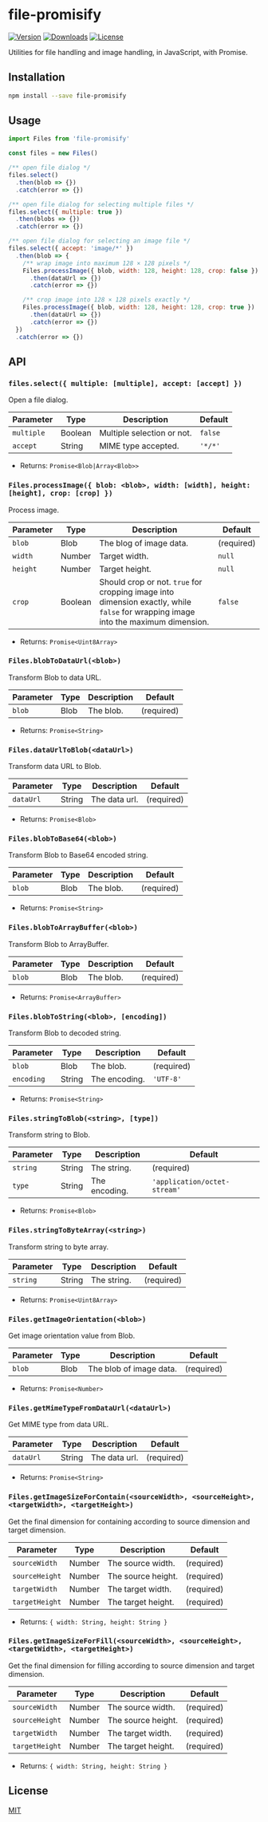 # file-promisify

[![Version](https://img.shields.io/npm/v/file-promisify.svg)](https://www.npmjs.com/package/file-promisify)
[![Downloads](https://img.shields.io/npm/dm/file-promisify.svg)](https://npmcharts.com/compare/file-promisify?minimal=true)
[![License](https://img.shields.io/npm/l/file-promisify.svg)](https://www.npmjs.com/package/file-promisify)

Utilities for file handling and image handling, in JavaScript, with Promise.

## Installation

```sh
npm install --save file-promisify
```

## Usage

```js
import Files from 'file-promisify'

const files = new Files()

/** open file dialog */
files.select()
  .then(blob => {})
  .catch(error => {})

/** open file dialog for selecting multiple files */
files.select({ multiple: true })
  .then(blobs => {})
  .catch(error => {})

/** open file dialog for selecting an image file */
files.select({ accept: 'image/*' })
  .then(blob => {
    /** wrap image into maximum 128 × 128 pixels */
    Files.processImage({ blob, width: 128, height: 128, crop: false })
      .then(dataUrl => {})
      .catch(error => {})

    /** crop image into 128 × 128 pixels exactly */
    Files.processImage({ blob, width: 128, height: 128, crop: true })
      .then(dataUrl => {})
      .catch(error => {})
  })
  .catch(error => {})
```

## API

### `files.select({ multiple: [multiple], accept: [accept] })`

Open a file dialog.

| Parameter | Type | Description | Default |
| --- | --- | --- | --- |
| `multiple` | Boolean | Multiple selection or not. | `false` |
| `accept` | String | MIME type accepted. | `'*/*'` |

- Returns: `Promise<Blob|Array<Blob>>`

### `Files.processImage({ blob: <blob>, width: [width], height: [height], crop: [crop] })`

Process image.

| Parameter | Type | Description | Default |
| --- | --- | --- | --- |
| `blob` | Blob | The blog of image data. | (required) |
| `width` | Number | Target width. | `null` |
| `height` | Number | Target height. | `null` |
| `crop` | Boolean | Should crop or not. `true` for cropping image into dimension exactly, while `false` for wrapping image into the maximum dimension. | `false` |

- Returns: `Promise<Uint8Array>`

### `Files.blobToDataUrl(<blob>)`

Transform Blob to data URL.

| Parameter | Type | Description | Default |
| --- | --- | --- | --- |
| `blob` | Blob | The blob. | (required) |

- Returns: `Promise<String>`

### `Files.dataUrlToBlob(<dataUrl>)`

Transform data URL to Blob.

| Parameter | Type | Description | Default |
| --- | --- | --- | --- |
| `dataUrl` | String | The data url. | (required) |

- Returns: `Promise<Blob>`

### `Files.blobToBase64(<blob>)`

Transform Blob to Base64 encoded string.

| Parameter | Type | Description | Default |
| --- | --- | --- | --- |
| `blob` | Blob | The blob. | (required) |

- Returns: `Promise<String>`

### `Files.blobToArrayBuffer(<blob>)`

Transform Blob to ArrayBuffer.

| Parameter | Type | Description | Default |
| --- | --- | --- | --- |
| `blob` | Blob | The blob. | (required) |

- Returns: `Promise<ArrayBuffer>`

### `Files.blobToString(<blob>, [encoding])`

Transform Blob to decoded string.

| Parameter | Type | Description | Default |
| --- | --- | --- | --- |
| `blob` | Blob | The blob. | (required) |
| `encoding` | String | The encoding. | `'UTF-8'` |

- Returns: `Promise<String>`

### `Files.stringToBlob(<string>, [type])`

Transform string to Blob.

| Parameter | Type | Description | Default |
| --- | --- | --- | --- |
| `string` | String | The string. | (required) |
| `type` | String | The encoding. | `'application/octet-stream'` |

- Returns: `Promise<Blob>`

### `Files.stringToByteArray(<string>)`

Transform string to byte array.

| Parameter | Type | Description | Default |
| --- | --- | --- | --- |
| `string` | String | The string. | (required) |

- Returns: `Promise<Uint8Array>`

### `Files.getImageOrientation(<blob>)`

Get image orientation value from Blob.

| Parameter | Type | Description | Default |
| --- | --- | --- | --- |
| `blob` | Blob | The blob of image data. | (required) |

- Returns: `Promise<Number>`

### `Files.getMimeTypeFromDataUrl(<dataUrl>)`

Get MIME type from data URL.

| Parameter | Type | Description | Default |
| --- | --- | --- | --- |
| `dataUrl` | String | The data url. | (required) |

- Returns: `Promise<String>`

### `Files.getImageSizeForContain(<sourceWidth>, <sourceHeight>, <targetWidth>, <targetHeight>)`

Get the final dimension for containing according to source dimension and target dimension.

| Parameter | Type | Description | Default |
| --- | --- | --- | --- |
| `sourceWidth` | Number | The source width. | (required) |
| `sourceHeight` | Number | The source height. | (required) |
| `targetWidth` | Number | The target width. | (required) |
| `targetHeight` | Number | The target height. | (required) |

- Returns: `{ width: String, height: String }`

### `Files.getImageSizeForFill(<sourceWidth>, <sourceHeight>, <targetWidth>, <targetHeight>)`

Get the final dimension for filling according to source dimension and target dimension.

| Parameter | Type | Description | Default |
| --- | --- | --- | --- |
| `sourceWidth` | Number | The source width. | (required) |
| `sourceHeight` | Number | The source height. | (required) |
| `targetWidth` | Number | The target width. | (required) |
| `targetHeight` | Number | The target height. | (required) |

- Returns: `{ width: String, height: String }`

## License

[MIT](http://opensource.org/licenses/MIT)
